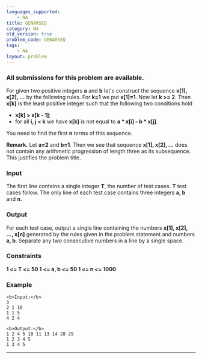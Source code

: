 ```yaml
---
languages_supported:
    - NA
title: GENARSEQ
category: NA
old_version: true
problem_code: GENARSEQ
tags:
    - NA
layout: problem
---
```

###  All submissions for this problem are available. 

For given two positive integers **a** and **b** let's construct the sequence **x\[1\], x\[2\], ...** by the following rules. For **k=1** we put **x\[1\]=1**. Now let **k >= 2**. Then **x\[k\]** is the least positive integer such that the following two conditions hold

- **x\[k\] > x\[k - 1\]**;
- for all **i, j < k** we have **x\[k\]** is not equal to **a \* x\[i\] - b \* x\[j\]**.


 You need to find the first **n** terms of this sequence. 

**Remark.** Let **a=2** and **b=1**. Then we see that sequence **x\[1\], x\[2\], ...** does not contain any arithmetic progression of length three as its subsequence. This justifies the problem title.

### Input

The first line contains a single integer **T**, the number of test cases. **T** test cases follow. The only line of each test case contains three integers **a, b** and **n**.

### Output

For each test case, output a single line containing the numbers **x\[1\], x\[2\], ..., x\[n\]** generated by the rules given in the problem statement and numbers **a, b**. Separate any two consecutive numbers in a line by a single space.

### Constraints

 **1 <= T <= 50 
 1 <= a, b <= 50 
 1 <= n <= 1000**

### Example

```
<b>Input:</b>
3
2 1 10
1 1 5
4 2 4

<b>Output:</b>
1 2 4 5 10 11 13 14 28 29
1 2 3 4 5
1 3 4 5

```
- - - - - -